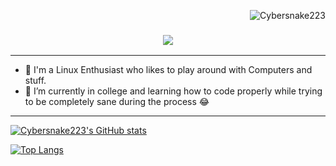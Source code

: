 <p align="right"> <img src="https://komarev.com/ghpvc/?username=Cybersnake223&label=Profile%20views&color=0e75b6&size=24&style=flat" alt="Cybersnake223" /> </p>

<h3 align="center">
  <img src="https://readme-typing-svg.herokuapp.com/?font=Righteous&size=35&center=true&vCenter=true&width=1600&height=70&duration=4000&lines=Hello+There!+I'm+Cybersnake+" />
</h3>

---
- 🔭 I'm a Linux Enthusiast who likes to play around with Computers and stuff.
- 🌱 I’m currently in college and learning how to code properly while trying to be completely sane during the process 😂
---
[![Cybersnake223's GitHub stats](https://github-readme-stats.vercel.app/api?username=Cybersnake223&show_icons=true&count_private=true&theme=holi)](https://github.com/anuraghazra/github-readme-stats)

[![Top Langs](https://github-readme-stats.vercel.app/api/top-langs/?username=Cybersnake223&layout=compact&hide=Shell&theme=holi)](https://github.com/anuraghazra/github-readme-stats)
